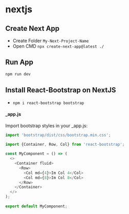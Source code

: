 # nextjs

##  Create Next App
- Create Folder ```My-Next-Project-Name```
- Open CMD ```npx create-next-app@latest ./```


## Run App

```bash
npm run dev
```


## Install React-Bootstrap on NextJS
- ```npm i react-bootstrap bootstrap```

#### _app.js
Import bootstrap styles in your _app.js:
```js
import 'bootstrap/dist/css/bootstrap.min.css';
```

```js
import {Container, Row, Col} from 'react-bootstrap';
        
const MyComponent = () => (
  <>
    <Container fluid>
      <Row>
        <Col md={4}>Im Col 4</Col>
        <Col md={8}>Im Col 8</Col>
      </Row>
    </Container>
  </>
);
        
export default MyComponent;
```
